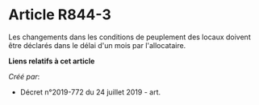 # Article R844-3

Les changements dans les conditions de peuplement des locaux doivent être déclarés dans le délai d'un mois par l'allocataire.

**Liens relatifs à cet article**

_Créé par_:

  - Décret n°2019-772 du 24 juillet 2019 - art.
